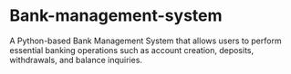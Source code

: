 # Bank-management-system
A Python-based Bank Management System that allows users to perform essential banking operations such as account creation, deposits, withdrawals, and balance inquiries. 
